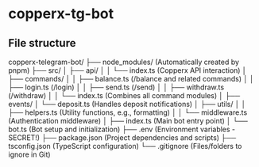# copperx-tg-bot

## File structure

copperx-telegram-bot/
├── node_modules/ (Automatically created by pnpm)
├── src/
│ ├── api/
│ │ └── index.ts (Copperx API interaction)
│ ├── commands/
│ │ ├── balance.ts (/balance and related commands)
│ │ ├── login.ts (/login)
│ │ ├── send.ts (/send)
│ │ ├── withdraw.ts (/withdraw)
│ │ └── index.ts (Combines all command modules)
│ ├── events/
│ └── deposit.ts (Handles deposit notifications)
│ ├── utils/
│ │ ├── helpers.ts (Utility functions, e.g., formatting)
│ │ └── middleware.ts (Authentication middleware)
│ ├── index.ts (Main bot entry point)
│ └── bot.ts (Bot setup and initialization)
├── .env (Environment variables - SECRET!)
├── package.json (Project dependencies and scripts)
├── tsconfig.json (TypeScript configuration)
└── .gitignore (Files/folders to ignore in Git)
